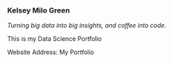 ### Kelsey Milo Green
*Turning big data into big insights, and coffee into code.*

This is my Data Science Portfolio

Website Address: My Portfolio
